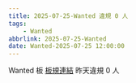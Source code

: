 ```yaml
---
title: 2025-07-25-Wanted 違規 0 人
tags:
    - Wanted
abbrlink: 2025-07-25-Wanted
date: Wanted-2025-07-25 12:00:00
---
```

Wanted 板 [板規連結](https://www.ptt.cc/bbs/Wanted/M.1608829773.A.D3B.html)
昨天違規 0 人

